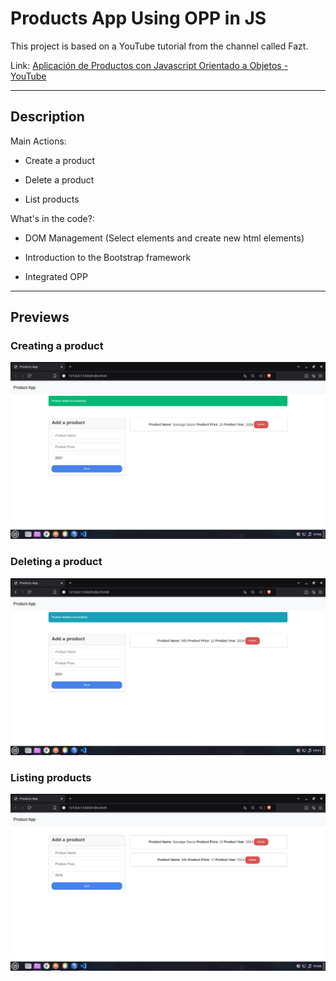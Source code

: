 # Products App Using OPP in JS

This project is based on a YouTube tutorial from the channel called Fazt.

Link: [Aplicación de Productos con Javascript Orientado a Objetos - YouTube](https://youtu.be/nqre9kKFRpc?si=JkAim2LHbhvKfnob)

---

## Description

Main Actions: 

+ Create a product

+ Delete a product

+ List products

What's in the code?:

+ DOM Management (Select elements and create new html elements)

+ Introduction to the Bootstrap framework

+ Integrated OPP

---

## Previews

### Creating a product

![Creating a product](./Previews/SavingProduct.png)

### Deleting a product

![Creating a product](./Previews/DeletingProduct.png)

### Listing products

![Creating a product](./Previews/List.png)

